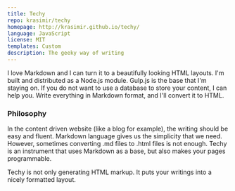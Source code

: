 ```yaml
---
title: Techy
repo: krasimir/techy
homepage: http://krasimir.github.io/techy/
language: JavaScript
license: MIT
templates: Custom
description: The geeky way of writing
---
```


I love Markdown and I can turn it to a beautifully looking HTML layouts. I'm built and distributed as a Node.js module. Gulp.js is the base that I'm staying on. If you do not want to use a database to store your content, I can help you. Write everything in Markdown format, and I'll convert it to HTML.

### Philosophy

In the content driven website (like a blog for example), the writing should be easy and fluent. Markdown language gives us the simplicity that we need. However, sometimes converting .md files to .html files is not enough. Techy is an instrument that uses Markdown as a base, but also makes your pages programmable.

Techy is not only generating HTML markup. It puts your writings into a nicely formatted layout.
